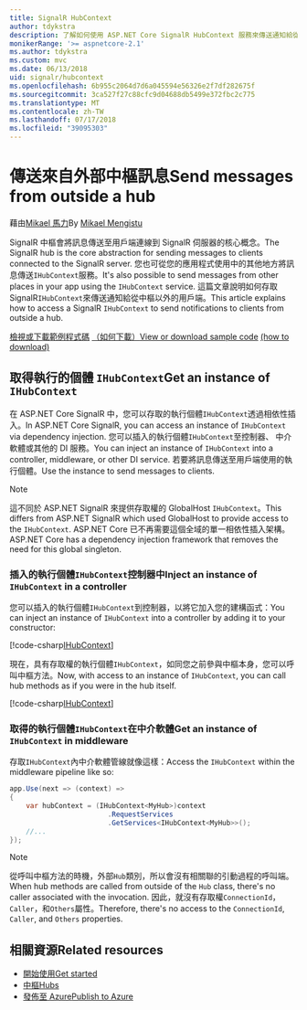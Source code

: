 ```yaml
---
title: SignalR HubContext
author: tdykstra
description: 了解如何使用 ASP.NET Core SignalR HubContext 服務來傳送通知給從中樞以外的用戶端。
monikerRange: '>= aspnetcore-2.1'
ms.author: tdykstra
ms.custom: mvc
ms.date: 06/13/2018
uid: signalr/hubcontext
ms.openlocfilehash: 6b955c2064d7d6a045594e56326e2f7df282675f
ms.sourcegitcommit: 3ca527f27c88cfc9d04688db5499e372fbc2c775
ms.translationtype: MT
ms.contentlocale: zh-TW
ms.lasthandoff: 07/17/2018
ms.locfileid: "39095303"
---
```

# <a name="send-messages-from-outside-a-hub"></a><span data-ttu-id="e50ad-103">傳送來自外部中樞訊息</span><span class="sxs-lookup"><span data-stu-id="e50ad-103">Send messages from outside a hub</span></span>

<span data-ttu-id="e50ad-104">藉由[Mikael 馬力](https://twitter.com/MikaelM_12)</span><span class="sxs-lookup"><span data-stu-id="e50ad-104">By [Mikael Mengistu](https://twitter.com/MikaelM_12)</span></span>

<span data-ttu-id="e50ad-105">SignalR 中樞會將訊息傳送至用戶端連線到 SignalR 伺服器的核心概念。</span><span class="sxs-lookup"><span data-stu-id="e50ad-105">The SignalR hub is the core abstraction for sending messages to clients connected to the SignalR server.</span></span> <span data-ttu-id="e50ad-106">您也可從您的應用程式使用中的其他地方將訊息傳送`IHubContext`服務。</span><span class="sxs-lookup"><span data-stu-id="e50ad-106">It's also possible to send messages from other places in your app using the `IHubContext` service.</span></span> <span data-ttu-id="e50ad-107">這篇文章說明如何存取 SignalR`IHubContext`來傳送通知給從中樞以外的用戶端。</span><span class="sxs-lookup"><span data-stu-id="e50ad-107">This article explains how to access a SignalR `IHubContext` to send notifications to clients from outside a hub.</span></span>

<span data-ttu-id="e50ad-108">[檢視或下載範例程式碼](https://github.com/aspnet/Docs/tree/master/aspnetcore/signalr/hubcontext/sample/) [（如何下載）](xref:tutorials/index#how-to-download-a-sample)</span><span class="sxs-lookup"><span data-stu-id="e50ad-108">[View or download sample code](https://github.com/aspnet/Docs/tree/master/aspnetcore/signalr/hubcontext/sample/) [(how to download)](xref:tutorials/index#how-to-download-a-sample)</span></span>

## <a name="get-an-instance-of-ihubcontext"></a><span data-ttu-id="e50ad-109">取得執行的個體 `IHubContext`</span><span class="sxs-lookup"><span data-stu-id="e50ad-109">Get an instance of `IHubContext`</span></span>

<span data-ttu-id="e50ad-110">在 ASP.NET Core SignalR 中，您可以存取的執行個體`IHubContext`透過相依性插入。</span><span class="sxs-lookup"><span data-stu-id="e50ad-110">In ASP.NET Core SignalR, you can access an instance of `IHubContext` via dependency injection.</span></span> <span data-ttu-id="e50ad-111">您可以插入的執行個體`IHubContext`至控制器、 中介軟體或其他的 DI 服務。</span><span class="sxs-lookup"><span data-stu-id="e50ad-111">You can inject an instance of `IHubContext` into a controller, middleware, or other DI service.</span></span> <span data-ttu-id="e50ad-112">若要將訊息傳送至用戶端使用的執行個體。</span><span class="sxs-lookup"><span data-stu-id="e50ad-112">Use the instance to send messages to clients.</span></span>

> [!NOTE]
> <span data-ttu-id="e50ad-113">這不同於 ASP.NET SignalR 來提供存取權的 GlobalHost `IHubContext`。</span><span class="sxs-lookup"><span data-stu-id="e50ad-113">This differs from ASP.NET SignalR which used GlobalHost to provide access to the `IHubContext`.</span></span> <span data-ttu-id="e50ad-114">ASP.NET Core 已不再需要這個全域的單一相依性插入架構。</span><span class="sxs-lookup"><span data-stu-id="e50ad-114">ASP.NET Core has a dependency injection framework that removes the need for this global singleton.</span></span>

### <a name="inject-an-instance-of-ihubcontext-in-a-controller"></a><span data-ttu-id="e50ad-115">插入的執行個體`IHubContext`控制器中</span><span class="sxs-lookup"><span data-stu-id="e50ad-115">Inject an instance of `IHubContext` in a controller</span></span>

<span data-ttu-id="e50ad-116">您可以插入的執行個體`IHubContext`到控制器，以將它加入您的建構函式：</span><span class="sxs-lookup"><span data-stu-id="e50ad-116">You can inject an instance of `IHubContext` into a controller by adding it to your constructor:</span></span>

[!code-csharp[IHubContext](hubcontext/sample/Controllers/HomeController.cs?range=12-19,57)]

<span data-ttu-id="e50ad-117">現在，具有存取權的執行個體`IHubContext`，如同您之前參與中樞本身，您可以呼叫中樞方法。</span><span class="sxs-lookup"><span data-stu-id="e50ad-117">Now, with access to an instance of `IHubContext`, you can call hub methods as if you were in the hub itself.</span></span>

[!code-csharp[IHubContext](hubcontext/sample/Controllers/HomeController.cs?range=21-25)]

### <a name="get-an-instance-of-ihubcontext-in-middleware"></a><span data-ttu-id="e50ad-118">取得的執行個體`IHubContext`在中介軟體</span><span class="sxs-lookup"><span data-stu-id="e50ad-118">Get an instance of `IHubContext` in middleware</span></span>

<span data-ttu-id="e50ad-119">存取`IHubContext`內中介軟體管線就像這樣：</span><span class="sxs-lookup"><span data-stu-id="e50ad-119">Access the `IHubContext` within the middleware pipeline like so:</span></span>

```csharp
app.Use(next => (context) =>
{
    var hubContext = (IHubContext<MyHub>)context
                        .RequestServices
                        .GetServices<IHubContext<MyHub>>();
    //...
});
```

> [!NOTE]
> <span data-ttu-id="e50ad-120">從呼叫中樞方法的時機，外部`Hub`類別，所以會沒有相關聯的引動過程的呼叫端。</span><span class="sxs-lookup"><span data-stu-id="e50ad-120">When hub methods are called from outside of the `Hub` class, there's no caller associated with the invocation.</span></span> <span data-ttu-id="e50ad-121">因此，就沒有存取權`ConnectionId`， `Caller`，和`Others`屬性。</span><span class="sxs-lookup"><span data-stu-id="e50ad-121">Therefore, there's no access to the `ConnectionId`, `Caller`, and `Others` properties.</span></span>

## <a name="related-resources"></a><span data-ttu-id="e50ad-122">相關資源</span><span class="sxs-lookup"><span data-stu-id="e50ad-122">Related resources</span></span>

* [<span data-ttu-id="e50ad-123">開始使用</span><span class="sxs-lookup"><span data-stu-id="e50ad-123">Get started</span></span>](xref:tutorials/signalr)
* [<span data-ttu-id="e50ad-124">中樞</span><span class="sxs-lookup"><span data-stu-id="e50ad-124">Hubs</span></span>](xref:signalr/hubs)
* [<span data-ttu-id="e50ad-125">發佈至 Azure</span><span class="sxs-lookup"><span data-stu-id="e50ad-125">Publish to Azure</span></span>](xref:signalr/publish-to-azure-web-app)
